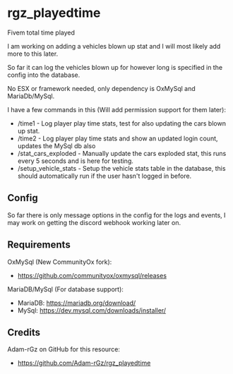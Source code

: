 # rgz_playedtime
Fivem total time played

I am working on adding a vehicles blown up stat and I will most likely add more to this later.

So far it can log the vehicles blown up for however long is specified in the config into the database.

No ESX or framework needed, only dependency is OxMySql and MariaDb/MySql.

I have a few commands in this (Will add permission support for them later):
* /time1 - Log player play time stats, test for also updating the cars blown up stat.
* /time2 - Log player play time stats and show an updated login count, updates the MySql db also 
* /stat_cars_exploded - Manually update the cars exploded stat, this runs every 5 seconds and is here for testing.
* /setup_vehicle_stats - Setup the vehicle stats table in the database, this should automatically run if the user hasn't logged in before.

## Config
So far there is only message options in the config for the logs and events, I may work on getting the discord webhook working later on.

## Requirements
OxMySql (New CommunityOx fork): 
* https://github.com/communityox/oxmysql/releases

MariaDB/MySql (For database support):
* MariaDB: https://mariadb.org/download/
* MySql: https://dev.mysql.com/downloads/installer/

## Credits
Adam-rGz on GitHub for this resource: 
* https://github.com/Adam-rGz/rgz_playedtime
